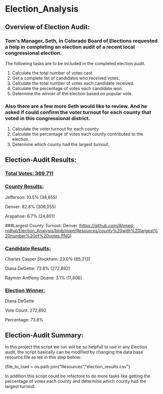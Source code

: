 # Election_Analysis


## Overview of Election Audit:

### Tom's Manager, Seth, in Colorado Board of Elections requested a help in completing an election audit of a recent local congressional election.
The following tasks are to be included in the completed election audit.


1. Calculate the total number of votes cast. 
2. Get a complete list of candidates who received votes.
3. Calculate the total number of votes each candidate received. 
4. Calculate the percentage of votes each candidate won. 
5. Determine the winner of the election based on popular vote. 


### Also there are a few more Seth would like to review. And he asked if could confirm the voter turnout for each county that voted in this congressional district.



1. Calculate the voter turnout for each county.
2. Calculate the percentage of votes each county contributed to the election.
3. Determine which county had the largest turnout.




## Election-Audit Results:

### [Total Votes: 369,711](https://github.com/Ahmed-nidhal/Election_Analysis/blob/main/Resources/Total%20Votes.PNG)


### [County Results:](https://github.com/Ahmed-nidhal/Election_Analysis/blob/main/Resources/county%20Results.PNG)

Jefferson: 10.5% (38,855)

Denver: 82.8% (306,055)

Arapahoe: 6.7% (24,801)

###Largest County Turnout: Denver (https://github.com/Ahmed-nidhal/Election_Analysis/blob/main/Resources/county%20with%20largest%20number%20of%20votes.PNG)

### [Candidate Results:](https://github.com/Ahmed-nidhal/Election_Analysis/blob/main/Resources/candidate%20results.PNG)

Charles Casper Stockham: 23.0% (85,213)

Diana DeGette: 73.8% (272,892)

Raymon Anthony Doane: 3.1% (11,606)


### [Election Winner:](https://github.com/Ahmed-nidhal/Election_Analysis/blob/main/Resources/candidate%20won%20the%20election.PNG)

Diana DeGette

Vote Count: 272,892

Percentage: 73.8%



## Election-Audit Summary:

In this project the script we run will be so helpfull to use in any Election audit, 
the script basically can be modified by changing the data base resource file as we in this step bellow:

(file_to_load = os.path.join("Resources","election_results.csv")

In addition this script could be refactore to do more tasks like getting the percentage of votes each county and determine which county had the largest turnout.
